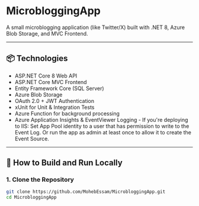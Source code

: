 ﻿# MicrobloggingApp

A small microblogging application (like Twitter/X) built with .NET 8, Azure Blob Storage, and MVC Frontend.

---

## 📦 Technologies
- ASP.NET Core 8 Web API
- ASP.NET Core MVC Frontend
- Entity Framework Core (SQL Server)
- Azure Blob Storage
- OAuth 2.0 + JWT Authentication
- xUnit for Unit & Integration Tests
- Azure Function for background processing
- Azure Application Insights & EventViewer Logging - If you're deploying to IIS:
Set App Pool identity to a user that has permission to write to the Event Log.
Or run the app as admin at least once to allow it to create the Event Source.

---

## 🚀 How to Build and Run Locally

### 1. Clone the Repository
```bash
git clone https://github.com/MohebEssam/MicrobloggingApp.git
cd MicrobloggingApp
